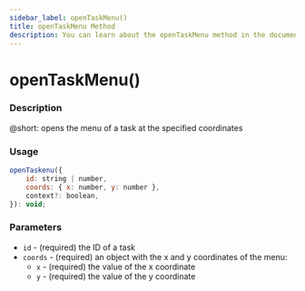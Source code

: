 ```yaml
---
sidebar_label: openTaskMenu()
title: openTaskMenu Method
description: You can learn about the openTaskMenu method in the documentation of the DHTMLX JavaScript To Do List library. Browse developer guides and API reference, try out code examples and live demos, and download a free 30-day evaluation version of DHTMLX To Do List.
---
```


# openTaskMenu()

### Description

@short: opens the menu of a task at the specified coordinates

### Usage

~~~js
openTaskenu({
    id: string | number,
    coords: { x: number, y: number },
    context?: boolean,
}): void;
~~~

### Parameters

- `id` - (required) the ID of a task
- `coords` - (required) an object with the x and y coordinates of the menu:
    - `x` - (required) the value of the x coordinate
    - `y` - (required) the value of the y coordinate